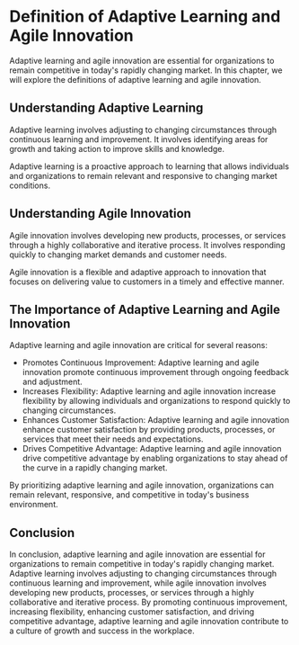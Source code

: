 Definition of Adaptive Learning and Agile Innovation
=====================================================================================================================

Adaptive learning and agile innovation are essential for organizations to remain competitive in today's rapidly changing market. In this chapter, we will explore the definitions of adaptive learning and agile innovation.

Understanding Adaptive Learning
-------------------------------

Adaptive learning involves adjusting to changing circumstances through continuous learning and improvement. It involves identifying areas for growth and taking action to improve skills and knowledge.

Adaptive learning is a proactive approach to learning that allows individuals and organizations to remain relevant and responsive to changing market conditions.

Understanding Agile Innovation
------------------------------

Agile innovation involves developing new products, processes, or services through a highly collaborative and iterative process. It involves responding quickly to changing market demands and customer needs.

Agile innovation is a flexible and adaptive approach to innovation that focuses on delivering value to customers in a timely and effective manner.

The Importance of Adaptive Learning and Agile Innovation
--------------------------------------------------------

Adaptive learning and agile innovation are critical for several reasons:

* Promotes Continuous Improvement: Adaptive learning and agile innovation promote continuous improvement through ongoing feedback and adjustment.
* Increases Flexibility: Adaptive learning and agile innovation increase flexibility by allowing individuals and organizations to respond quickly to changing circumstances.
* Enhances Customer Satisfaction: Adaptive learning and agile innovation enhance customer satisfaction by providing products, processes, or services that meet their needs and expectations.
* Drives Competitive Advantage: Adaptive learning and agile innovation drive competitive advantage by enabling organizations to stay ahead of the curve in a rapidly changing market.

By prioritizing adaptive learning and agile innovation, organizations can remain relevant, responsive, and competitive in today's business environment.

Conclusion
----------

In conclusion, adaptive learning and agile innovation are essential for organizations to remain competitive in today's rapidly changing market. Adaptive learning involves adjusting to changing circumstances through continuous learning and improvement, while agile innovation involves developing new products, processes, or services through a highly collaborative and iterative process. By promoting continuous improvement, increasing flexibility, enhancing customer satisfaction, and driving competitive advantage, adaptive learning and agile innovation contribute to a culture of growth and success in the workplace.
